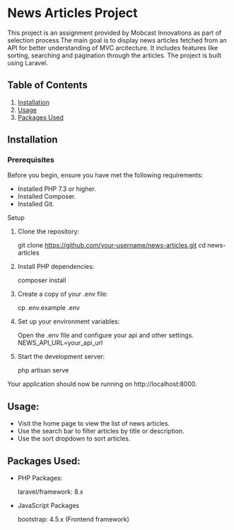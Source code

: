 # News Articles Project
This project is an assignment provided by Mobcast Innovations as part of selection process.The main goal is to display news articles fetched from an API for better understanding of MVC arcitecture. It includes features like sorting, searching and pagination through the articles. The project is built using Laravel.

## Table of Contents
1. [Installation](#installation)
2. [Usage](#usage)
3. [Packages Used](#packages-used)

## Installation

### Prerequisites
Before you begin, ensure you have met the following requirements:

- Installed PHP 7.3 or higher.
- Installed Composer.
- Installed Git.

Setup
1. Clone the repository:

    git clone https://github.com/your-username/news-articles.git
    cd news-articles

2. Install PHP dependencies:
   
    composer install

3. Create a copy of your .env file:
   
    cp .env.example .env

4. Set up your environment variables:
   
    Open the .env file and configure your api and other settings.
    NEWS_API_URL=your_api_url

5. Start the development server:
   
    php artisan serve

Your application should now be running on http://localhost:8000.

## Usage:
- Visit the home page to view the list of news articles.
- Use the search bar to filter articles by title or description.
- Use the sort dropdown to sort articles.

## Packages Used:
- PHP Packages:
  
    laravel/framework: 8.x

- JavaScript Packages
  
    bootstrap: 4.5.x (Frontend framework)

